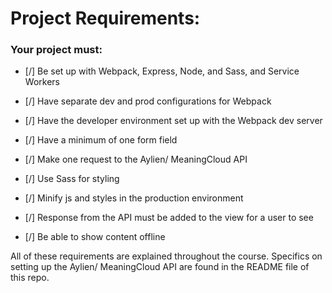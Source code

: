# Project Requirements:

### Your project must:

- [/] Be set up with Webpack, Express, Node, and Sass, and Service Workers

- [/] Have separate dev and prod configurations for Webpack

- [/] Have the developer environment set up with the Webpack dev server

- [/] Have a minimum of one form field

- [/] Make one request to the Aylien/ MeaningCloud API

- [/] Use Sass for styling

- [/] Minify js and styles in the production environment

- [/] Response from the API must be added to the view for a user to see 

- [/] Be able to show content offline

All of these requirements are explained throughout the course. Specifics on setting up the Aylien/ MeaningCloud API are found in the README file of this repo.
